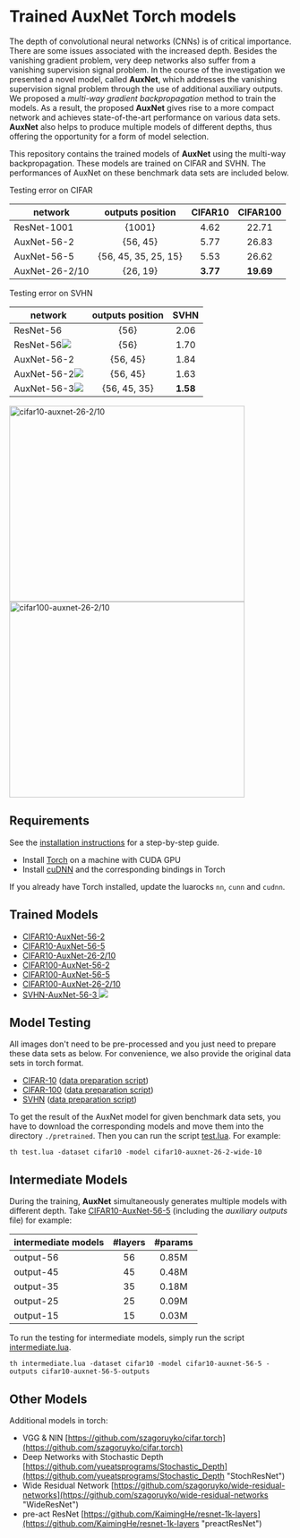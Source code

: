 # Trained AuxNet Torch models #
The depth of convolutional neural networks (CNNs) is of critical importance. There are some issues associated with the increased depth. Besides the vanishing gradient problem, very deep networks also suffer from a vanishing supervision signal problem. In the course of the investigation we presented a novel model, called **AuxNet**, which addresses the vanishing supervision signal problem through the use of additional auxiliary outputs. We proposed a *multi-way gradient backpropagation* method to train the models. As a result, the proposed **AuxNet** gives rise to a more compact network and achieves state-of-the-art performance on various data sets. **AuxNet** also helps to produce multiple models of different depths, thus offering the opportunity for a form of model selection.

This repository contains the trained models of **AuxNet** using the multi-way backpropagation. These models are trained on CIFAR and SVHN. The performances of AuxNet on these benchmark data sets are included below.

Testing error on CIFAR

| network       | outputs position | CIFAR10 | CIFAR100  |
| ------------- |:-------------:|:-------------:|:-----:|
| ResNet-1001| {1001} | 4.62 | 22.71 |
| AuxNet-56-2| {56, 45} | 5.77 | 26.83 |
| AuxNet-56-5| {56, 45, 35, 25, 15} | 5.53      | 26.62 |
| AuxNet-26-2/10| {26, 19} | **3.77** | **19.69** |

Testing error on SVHN

| network        | outputs position | SVHN  |
| ------------- |:-------------:|:-----:|
| ResNet-56      | {56} | 2.06 |
| ResNet-56<img src="http://chart.googleapis.com/chart?cht=tx&chl=^\dagger" style="border:none;"> | {56} | 1.70 |
| AuxNet-56-2      | {56, 45} | 1.84 |
| AuxNet-56-2<img src="http://chart.googleapis.com/chart?cht=tx&chl=^\dagger" style="border:none;"> | {56, 45} | 1.63 |
| AuxNet-56-3<img src="http://chart.googleapis.com/chart?cht=tx&chl=^\dagger" style="border:none;"> | {56, 45, 35} | **1.58** |

<img src="http://i.imgur.com/iesNjI0.jpg" width = "420" height = "350" alt="cifar10-auxnet-26-2/10" align=center />
<img src="http://i.imgur.com/L5M5USd.jpg" width = "420" height = "350" alt="cifar100-auxnet-26-2/10" align=center />


## Requirements ##
See the [installation instructions](https://github.com/facebook/fb.resnet.torch/blob/master/INSTALL.md "installation") for a step-by-step guide.

- Install [Torch](http://torch.ch/ "torch") on a machine with CUDA GPU
- Install [cuDNN](https://developer.nvidia.com/cudnn "cudnn") and the corresponding bindings in Torch

If you already have Torch installed, update the luarocks ```nn```, ```cunn``` and ```cudnn```.

## Trained Models ##
- [CIFAR10-AuxNet-56-2](https://yadi.sk/d/zMvzifB0vcyGA "AuxNet-56-2")
- [CIFAR10-AuxNet-56-5](https://yadi.sk/d/k1_34p-qvjdCT "AuxNet-56-5")
- [CIFAR10-AuxNet-26-2/10](https://yadi.sk/d/g-fKiJdKvcyJH "AuxNet-26-2/10")
- [CIFAR100-AuxNet-56-2](https://yadi.sk/d/9GTk0HrYvcyK6 "AuxNet-56-2")
- [CIFAR100-AuxNet-56-5](https://yadi.sk/d/NqIb0RYyvcyKo "AuxNet-56-5")
- [CIFAR100-AuxNet-26-2/10](https://yadi.sk/d/W8S5Cp3hvcyLT "AuxNet-26-2/10")
- [SVHN-AuxNet-56-3 <img src="http://chart.googleapis.com/chart?cht=tx&chl=^\dagger">](https://yadi.sk/d/fs1xwcIzvcyBo "AuxNet-56-3")

## Model Testing ##
All images don't need to be pre-processed and you just need to prepare these data sets as below. For convenience, we also provide the original data sets in torch format.

- [CIFAR-10](https://yadi.sk/d/HvwH2jJBvcyTV "cifar10") ([data preparation script](https://github.com/guoyongcs/auxnet/blob/master/datasets/cifar10-gen.lua "cifar10-preparation"))
- [CIFAR-100](https://yadi.sk/d/u7IJW2SEvcyUg "cifar100") ([data preparation script](https://github.com/guoyongcs/auxnet/blob/master/datasets/cifar100-gen.lua "cifar100-preparation"))
- [SVHN](https://yadi.sk/d/BwgQII_LvfPH4 "svhn") ([data preparation script](https://github.com/guoyongcs/auxnet/blob/master/datasets/svhn-gen.lua "svhn-preparation"))

To get the result of the AuxNet model for given benchmark data sets, you have to download the corresponding models and move them into the directory ``` ./pretrained ```.
Then you can run the script [test.lua](https://github.com/guoyongcn/auxnet/blob/master/test.lua "testing"). For example:

```
th test.lua -dataset cifar10 -model cifar10-auxnet-26-2-wide-10 
```

## Intermediate Models ##
During the training, **AuxNet** simultaneously generates multiple models with different depth. Take [CIFAR10-AuxNet-56-5](https://yadi.sk/d/k1_34p-qvjdCT "AuxNet-56-5") (including the *auxiliary outputs* file) for example:

| intermediate models | #layers | #params |
| ------------- |:-------------:|:-----:|
|output-56| 56 | 0.85M |
|output-45| 45 | 0.48M |
|output-35| 35 | 0.18M |
|output-25| 25 | 0.09M |
|output-15| 15 | 0.03M |

To run the testing for intermediate models, simply run the script [intermediate.lua](https://github.com/guoyongcn/auxnet/blob/master/intermediate.lua "intermediate").

```
th intermediate.lua -dataset cifar10 -model cifar10-auxnet-56-5 -outputs cifar10-auxnet-56-5-outputs
```

## Other Models ##
Additional models in torch:

- VGG & NIN [https://github.com/szagoruyko/cifar.torch](https://github.com/szagoruyko/cifar.torch)
- Deep Networks with Stochastic Depth [https://github.com/yueatsprograms/Stochastic_Depth](https://github.com/yueatsprograms/Stochastic_Depth "StochResNet")
- Wide Residual Network [https://github.com/szagoruyko/wide-residual-networks](https://github.com/szagoruyko/wide-residual-networks "WideResNet")
- pre-act ResNet [https://github.com/KaimingHe/resnet-1k-layers](https://github.com/KaimingHe/resnet-1k-layers "preactResNet")
